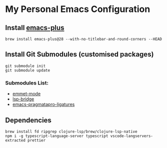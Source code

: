 # My Personal Emacs Configuration

## Install [emacs-plus](https://github.com/d12frosted/homebrew-emacs-plus)

```
brew install emacs-plus@28 --with-no-titlebar-and-round-corners --HEAD
```

## Install Git Submodules (customised packages)

```
git submodule init
git submodule update
```

### Submodules List:

- [emmet-mode](https://github.com/P233/emmet-mode)
- [lsp-bridge](https://github.com/manateelazycat/lsp-bridge)
- [emacs-pragmatapro-ligatures](https://github.com/lumiknit/emacs-pragmatapro-ligatures)

## Dependencies

```
brew install fd ripgrep clojure-lsp/brew/clojure-lsp-native
npm i -g typescript-language-server typescript vscode-langservers-extracted prettier
```
